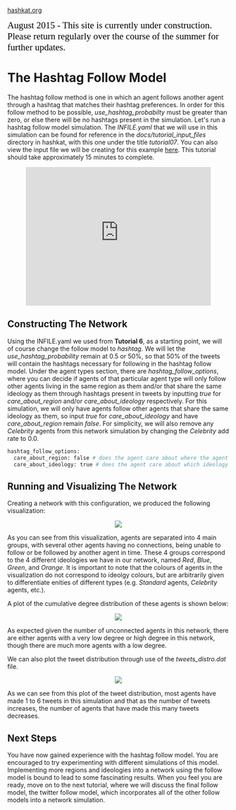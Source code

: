 [hashkat.org](http://hashkat.org)

<span style="color:black; font-family:Georgia; font-size:1.5em;">August 2015 - This site is currently under construction. Please return regularly over the course of the summer for further updates. </span>

# The Hashtag Follow Model

The hashtag follow method is one in which an agent follows another agent through a hashtag that matches their hashtag preferences. In order for this follow method to be possible, *use_hashtag_probabilty* must be greater than zero, or else there will be no hashtags present in the simulation. Let's run a hashtag follow model simulation. The *INFILE.yaml* that we will use in this simulation can be found for reference in the *docs/tutorial_input_files* directory in hashkat, with this one under the title *tutorial07*. You can also view the input file we will be creating for this example [here](https://github.com/hashkat/hashkat/blob/master/docs/tutorial_input_files/tutorial07/INFILE.yaml). This tutorial should take approximately 15 minutes to complete.

<p align = 'center'>
<iframe width="420" height="315" src="https://www.youtube.com/embed/50nUnyawKNU" frameborder="0" allowfullscreen></iframe>
</p>

## Constructing The Network

Using the INFILE.yaml we used from **Tutorial 6**, as a starting point, we will of course change the follow model to *hashtag*. We will let the *use_hashtag_probability* remain at 0.5 or 50%, so that 50% of the tweets will contain the hashtags necessary for following in the hashtag follow model. Under the agent types section, there are *hashtag_follow_options*, where you can decide if agents of that particular agent type will only follow other agents living in the same region as them and/or that share the same ideology as them through hashtags present in tweets by inputting *true* for *care_about_region* and/or *care_about_ideology* respectively. For this simulation, we will only have agents follow other agents that share the same ideology as them, so input *true* for *care_about_ideology* and have *care_about_region* remain *false*. For simplicity, we will also remove any *Celebrity* agents from this network simulation by changing the *Celebrity* add rate to 0.0.

```python
hashtag_follow_options:
  care_about_region: false # does the agent care about where the agent they will follow is from?
  care_about_ideology: true # does the agent care about which ideology the agent has?
```

## Running and Visualizing The Network

Creating a network with this configuration, we produced the following visualization:

<p align='center'>
<img src='../img/tutorial07/visualization.png'>
</p>

As you can see from this visualization, agents are separated into 4 main groups, with several other agents having no connections, being unable to follow or be followed by another agent in time. These 4 groups correspond to the 4 different ideologies we have in our network, named *Red*, *Blue*, *Green*, and *Orange*. It is important to note that the colours of agents in the visualization do not correspond to ideolgy colours, but are arbitrarily given to differentiate enities of different types (e.g. *Standard* agents, *Celebrity* agents, etc.).

A plot of the cumulative degree distribution of these agents is shown below:

<p align='center'>
<img src='../img/tutorial07/cumulative-degree_distribution_month_000.svg'>
</p>

As expected given the number of unconnected agents in this network, there are either agents with a very low degree or high degree in this network, though there are much more agents with a low degree.

We can also plot the tweet distribution through use of the *tweets_distro.dat* file.

<p align='center'>
<img src='../img/tutorial07/tweets_distro.svg'>
</p>

As we can see from this plot of the tweet distribution, most agents have made 1 to 6 tweets in this simulation and that as the number of tweets increases, the number of agents that have made this many tweets decreases.

## Next Steps

You have now gained experience with the hashtag follow model. You are encouraged to try experimenting with different simulations of this model. Implementing more regions and ideologies into a network using the follow model is bound to lead to some fascinating results. When you feel you are ready, move on to the next tutorial, where we will discuss the final follow model, the twitter follow model, which incorporates all of the other follow models into a network simulation.
